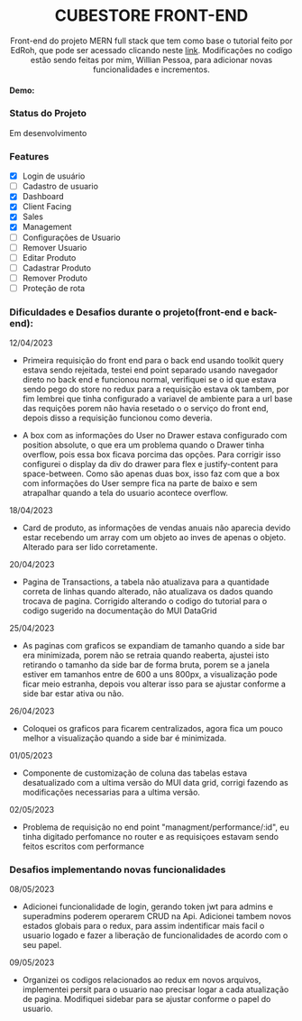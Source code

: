 <h1 align="center">CUBESTORE FRONT-END</h1>

<p align="center">Front-end do projeto MERN full stack que tem como base o tutorial feito por EdRoh, que pode ser acessado clicando neste <a href="https://youtu.be/0cPCMIuDk2I" target="_blank">link</a>. Modificações no codigo estão sendo feitas por mim, Willian Pessoa, para adicionar novas funcionalidades e incrementos.</p>

#### Demo: 

### Status do Projeto

Em desenvolvimento

### Features

- [x] Login de usuário
- [ ] Cadastro de usuario
- [x] Dashboard
- [x] Client Facing
- [x] Sales
- [x] Management
- [ ] Configurações de Usuario
- [ ] Remover Usuario
- [ ] Editar Produto
- [ ] Cadastrar Produto
- [ ] Remover Produto
- [ ] Proteção de rota

### Dificuldades e Desafios durante o projeto(front-end e back-end):

12/04/2023
- Primeira requisição do front end para o back end usando toolkit query estava sendo rejeitada, testei end point separado usando navegador direto no back end e funcionou normal, verifiquei se o id que estava sendo pego do store no redux para a requisição estava ok tambem, por fim lembrei que tinha configurado a variavel de ambiente para a url base das requições porem não havia resetado o o serviço do front end, depois disso a requisição funcionou como deveria.

- A box com as informações do User no Drawer estava configurado com position absolute, o que era um problema quando o Drawer tinha overflow, pois essa box ficava porcima das opções. Para corrigir isso configurei o display da div do drawer para flex e justify-content para space-between. Como são apenas duas box, isso faz com que a box com informações do User sempre fica na parte de baixo e sem atrapalhar quando a tela do usuario acontece overflow. 

18/04/2023
- Card de produto, as informações de vendas anuais não aparecia devido estar recebendo um array com um objeto ao inves de apenas o objeto. Alterado para ser lido corretamente. 

20/04/2023
- Pagina de Transactions, a tabela não atualizava para a quantidade correta de linhas quando alterado, não atualizava os dados quando trocava de pagina. Corrigido alterando o codigo do tutorial para o codigo sugerido na documentação do MUI DataGrid

25/04/2023
- As paginas com graficos se expandiam de tamanho quando a side bar era minimizada, porem não se retraia quando reaberta, ajustei isto retirando o tamanho da side bar de forma bruta, porem se a janela estiver em tamanhos entre de 600 a uns 800px, a visualização pode ficar meio estranha, depois vou alterar isso para se ajustar conforme a side bar estar ativa ou não.

26/04/2023
- Coloquei os graficos para ficarem centralizados, agora fica um pouco melhor a visualização quando a side bar é minimizada.

01/05/2023
- Componente de customização de coluna das tabelas estava desatualizado com a ultima versão do MUI data grid, corrigi fazendo as modificações necessarias para a ultima versão.

02/05/2023
- Problema de requisição no end point "managment/performance/:id", eu tinha digitado perfomance no router e as requisiçoes estavam sendo feitos escritos com performance

### Desafios implementando novas funcionalidades

08/05/2023
- Adicionei funcionalidade de login, gerando token jwt para admins e superadmins poderem operarem CRUD na Api. Adicionei tambem novos estados globais para o redux, para assim indentificar mais facil o usuario logado e fazer a liberação de funcionalidades de acordo com o seu papel.

09/05/2023
- Organizei os codigos relacionados ao redux em novos arquivos, implementei persit para o usuario nao precisar logar a cada atualização de pagina. Modifiquei sidebar para se ajustar conforme o papel do usuario.